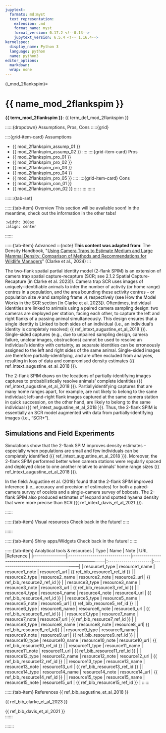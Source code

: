 ```yaml
---
jupytext:
  formats: md:myst
  text_representation:
    extension: .md
    format_name: myst
    format_version: 0.17.2 <!--0.13-->
    jupytext_version: 6.5.4 <!-- 1.16.4-->
kernelspec:
  display_name: Python 3
  language: python
  name: python3
editor_options: 
  markdown: 
  wrap: none
---
```

(i_mod_2flankspim)=
# {{ name_mod_2flankspim }}

**{{ term_mod_2flankspim }}**: {{ term_def_mod_2flankspim }}

::::::{dropdown} Assumptions, Pros, Cons
:::::{grid}

::::{grid-item-card} Assumptions
- {{ mod_2flankspim_assump_01 }}
- {{ mod_2flankspim_assump_02 }}
::::
::::{grid-item-card} Pros
- {{ mod_2flankspim_pro_01 }}
- {{ mod_2flankspim_pro_02 }}
- {{ mod_2flankspim_pro_03 }}
- {{ mod_2flankspim_pro_04 }}
- {{ mod_2flankspim_pro_05 }}
::::
::::{grid-item-card} Cons
- {{ mod_2flankspim_con_01 }}
- {{ mod_2flankspim_con_02 }}
::::
:::::
::::::

:::::::{tab-set}

::::::{tab-item} Overview
This section will be available soon! In the meantime, check out the information in the other tabs!

```{figure} ../03_images/03_image_files/00_coming_soon.png
:width: 300px
:align: center
```
::::::

::::::{tab-item} Advanced
:::{note}
**This content was adapted from**: The Density Handbook, "[Using Camera Traps to Estimate Medium and Large Mammal Density: Comparison of Methods and Recommendations for Wildlife Managers](https://www.researchgate.net/publication/368601884_Using_Camera_Traps_to_Estimate_Medium_and_Large_Mammal_Density_Comparison_of_Methods_and_Recommendations_for_Wildlife_Managers)" (Clarke et al., 2024)
:::

The two-flank spatial partial identity model (2-flank SPIM) is an extension of camera trap spatial capture-recapture (SCR; see 2.1.2 Spatial Capture-Recapture \[in Clarke et al. 2023\]). Camera trap SCR uses images of uniquely-identifiable animals to infer the number of activity (or home range) centres in a population, and the area bounding these activity centres – or population size *𝑁* and sampling frame *𝐴*, respectively (see How the Model Works in the SCR section \[in Clarke et al. 2023\]). Oftentimes, individual identities are linked to animals using a paired camera sampling design: two cameras are deployed per station, facing each other, to capture the left and right flanks of a passing animal simultaneously. This design ensures that a single identity is Linked to both sides of an individual (i.e., an individual’s identity is completely resolved; {{ ref_intext_augustine_et_al_2018 }}). Single-sided captures (e.g., due to unpaired sampling design, camera failure, unclear images, obstructions) cannot be used to resolve an individual’s identity with certainty, as separate identities can be erroneously assigned to the left and right sides of the same animal. Single-sided images are therefore partially-identifying, and are often excluded from analyses, resulting in loss of data and compromised density estimates ({{ ref_intext_augustine_et_al_2018 }}). 

The 2-flank SPIM draws on the locations of partially-identifying images captures to probabilistically resolve animals’ complete identities ({{ ref_intext_augustine_et_al_2018 }}). Partiallyidentifying captures that are many home ranges apart, for example, are not likely to belong to the same individual; left-and-right flank images captured at the same camera station in quick succession, on the other hand, are likely to belong to the same individual ({{ ref_intext_augustine_et_al_2018 }}). Thus, the 2-flank SPIM is essentially an SCR model augmented with data from partially-identifying images (i.e., “SCR+”).

## Simulations and Field Experiments

Simulations show that the 2-flank SPIM improves density estimates – especially when populations are small and few individuals can be completely identified ({{ ref_intext_augustine_et_al_2018 }}). Moreover, the 2-flank SPIM performed better when camera stations were regularly spaced and deployed close to one another relative to animals’ home range sizes ({{ ref_intext_augustine_et_al_2018 }}).

In the field: Augustine et al. (2018) found that the 2-flank SPIM improved inference (i.e., accuracy and precision of estimates) for both a paired-camera survey of ocelots and a single-camera survey of bobcats. The 2-flank SPIM also produced estimates of leopard and spotted hyaena density that were more precise than SCR ({{ ref_intext_davis_et_al_2021 }}).

::::::

::::::{tab-item} Visual resources
Check back in the future!
:::::

::::::

::::::{tab-item} Shiny apps/Widgets
Check back in the future!
::::::

::::::{tab-item} Analytical tools & resources
| Type | Name | Note | URL |Reference |
|:----------------|:-------------------------------|:----------------------------------------------------------------|:----------------------|:----------------------------------------|
| resource1_type | resource1_name | resource1_note | resource1_url | {{ ref_bib_resource1_ref_id }} |
| resource2_type | resource2_name | resource2_note | resource2_url | {{ ref_bib_resource2_ref_id }} |
| resource3_type | resource3_name | resource3_note | resource3_url | {{ ref_bib_resource3_ref_id }} |
| resource4_type | resource4_name | resource4_note | resource4_url | {{ ref_bib_resource4_ref_id }} |
| resource5_type | resource5_name | resource5_note | resource5_url | {{ ref_bib_resource5_ref_id }} |
| resource6_type | resource6_name | resource6_note | resource6_url | {{ ref_bib_resource6_ref_id }} |
| resource7_type | resource7_name | resource7_note | resource7_url | {{ ref_bib_resource7_ref_id }} |
| resource8_type | resource8_name | resource8_note | resource8_url| {{ ref_bib_resource8_ref_id}} |
| resource9_type | resource9_name | resource9_note | resource9_url | {{ ref_bib_resource9_ref_id }} |
| resource10_type | resource10_name | resource10_note | resource10_url | {{ ref_bib_resource10_ref_id }} |
| resource11_type | resource11_name | resource11_note | resource11_url | {{ ref_bib_resource11_ref_id }} |
| resource12_type | resource12_name | resource12_note | resource12_url | {{ ref_bib_resource12_ref_id }} |
| resource13_type | resource13_name | resource13_note | resource13_url | {{ ref_bib_resource13_ref_id }} |
| resource14_type | resource14_name | resource14_note | resource14_url | {{ ref_bib_resource14_ref_id }} |
| resource15_type | resource15_name | resource15_note | resource15_url | {{ ref_bib_resource15_ref_id }} |
::::::

::::::{tab-item} References
{{ ref_bib_augustine_et_al_2018 }}

{{ ref_bib_clarke_et_al_2023 }}

{{ ref_bib_davis_et_al_2021 }}	
::::::

:::::::